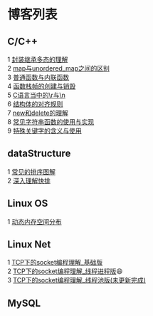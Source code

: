 # 博客列表
## C/C++
1 [封装继承多态的理解](https://github.com/Lp700750/Blogs/blob/master/Article/%E7%BB%A7%E6%89%BF%E5%B0%81%E8%A3%85%E5%A4%9A%E6%80%81%E7%9A%84%E7%90%86%E8%A7%A3.md)  
2 [map与unordered_map之间的区别](https://github.com/Lp700750/Blogs/blob/master/Article/map%E4%B8%8Eunordered_map.md)  
3 [普通函数与内联函数](https://github.com/Lp700750/Blogs/blob/master/Article/%E6%99%AE%E9%80%9A%E5%87%BD%E6%95%B0%E4%B8%8E%E5%86%85%E8%81%94%E5%87%BD%E6%95%B0.md)  
4 [函数栈帧的创建与销毁](https://github.com/Lp700750/Blogs/blob/master/Article/%E5%87%BD%E6%95%B0%E6%A0%88%E5%B8%A7%E7%9A%84%E5%88%9B%E5%BB%BA%E4%B8%8E%E9%94%80%E6%AF%81.md)   
5 [C语言当中的\r与\n](https://github.com/Lp700750/Blogs/blob/master/Article/C%E8%AF%AD%E8%A8%80%E5%BD%93%E4%B8%AD%E7%9A%84%5Cn%E4%B8%8E%5Cr.md)   
6 [结构体的对齐规则](https://github.com/Lp700750/Blogs/blob/master/Article/%E7%BB%93%E6%9E%84%E4%BD%93%E7%9A%84%E5%AF%B9%E9%BD%90.md)   
7 [new和delete的理解](https://github.com/Lp700750/Blogs/blob/master/Article/new%E5%92%8Cdelete%E7%9A%84%E7%90%86%E8%A7%A3.md)   
8 [常见字符串函数的使用与实现](https://github.com/Lp700750/Blogs/blob/master/Article/%E5%B8%B8%E8%A7%81%E5%AD%97%E7%AC%A6%E4%B8%B2%E5%87%BD%E6%95%B0%E7%9A%84%E4%BD%BF%E7%94%A8%E4%B8%8E%E5%AE%9E%E7%8E%B0.md)   
9 [特殊关键字的含义与使用](https://github.com/Lp700750/Blogs/blob/master/Article/%E7%89%B9%E6%AE%8A%E5%85%B3%E9%94%AE%E5%AD%97%E7%9A%84%E5%90%AB%E4%B9%89%E4%B8%8E%E4%BD%BF%E7%94%A8.md)
## dataStructure
1 [常见的排序图解](https://github.com/Lp700750/Blogs/blob/master/Article/%E5%B8%B8%E8%A7%81%E7%9A%84%E6%8E%92%E5%BA%8F%E5%9B%BE%E8%A7%A3.md)   
2 [深入理解快排](https://github.com/Lp700750/Blogs/blob/master/Article/%E6%B7%B1%E5%85%A5%E7%90%86%E8%A7%A3%E5%BF%AB%E6%8E%92.md)
## Linux OS
1 [动态内存空间分布](https://github.com/Lp700750/Blogs/blob/master/Article/%E5%8A%A8%E6%80%81%E5%86%85%E5%AD%98%E7%A9%BA%E9%97%B4%E7%9A%84%E5%88%86%E5%B8%83.md)
## Linux Net
1 [TCP下的socket编程理解_基础版](https://github.com/Lp700750/Blogs/blob/master/Article/TCP%E4%B8%8B%E7%9A%84socket%E7%BD%91%E7%BB%9C%E7%BC%96%E7%A8%8B_%E5%9F%BA%E7%A1%80%E7%89%88.md)  
2 [TCP下的socket编程理解_线程进程版](https://github.com/Lp700750/Blogs/blob/master/Article/TCP%E4%B8%8B%E7%9A%84socket%E7%BC%96%E7%A8%8B%E7%90%86%E8%A7%A3_%E7%BA%BF%E7%A8%8B%E8%BF%9B%E7%A8%8B%E7%89%88.md):smile:  
3 [TCP下的socket编程理解_线程池版(未更新完成)](https://github.com/Lp700750/Blogs/blob/master/Article/TCP%E4%B8%8B%E7%9A%84socket%E7%BC%96%E7%A8%8B%E7%90%86%E8%A7%A3_%E7%BA%BF%E7%A8%8B%E6%B1%A0%E7%89%88.md)       
## MySQL
